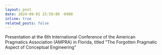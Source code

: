 ```yaml
---
layout: post
date: 2024-09-01 15:59:00 -0400
inline: true
related_posts: false
---
```


Presentation at the 6th International Conference of the American Pragmatics Association (AMPRA) in Florida, titled  "The Forgotten Pragmatic Aspect of Conceptual Engineering"